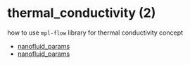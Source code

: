 # thermal_conductivity (2)
how to use `mpl-flow` library for thermal conductivity concept

+ [nanofluid_params](nanofluid_params_1.ipynb)
+ [nanofluid_params](nanofluid_params_2.ipynb)
